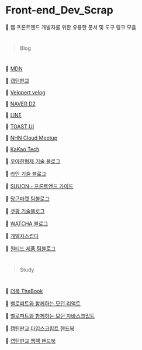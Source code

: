 # Front-end_Dev_Scrap
📌 웹 프론트엔드 개발자를 위한 유용한 문서 및 도구 링크 모음


#
> Blog
#

📄 [MDN](https://developer.mozilla.org/ko/)

📄 [캡틴판교](https://joshua1988.github.io/)

📄 [Velopert velog](https://velog.io/@velopert)

📄 [NAVER D2](https://d2.naver.com/home)

📄 [LINE](https://engineering.linecorp.com/ko/)

📄 [TOAST UI](https://ui.toast.com/weekly-pick/ko)

📄 [NHN Cloud Meetup](https://meetup.toast.com/)

📄 [KaKao Tech](https://tech.kakao.com/blog/)

📄 [우아한형제 기술 블로그](https://woowabros.github.io/)

📄 [라인 기술 블로그](https://engineering.linecorp.com/ko/blog/category/front-end-ko/)

📄 [SUUON - 프론트엔드 가이드](https://suuon.com/guide)

📄 [당근마켓 팀블로그](https://medium.com/daangn)

📄 [쿠팡 기술블로그](https://medium.com/coupang-tech/technote/home)

📄 [WATCHA 블로그](https://medium.com/watcha)

📄 [개발자스럽다](https://blog.gaerae.com/)

📄 [원티드 제품 팀블로그](https://medium.com/wantedjobs)

#


> Study
#

📄 [더북 TheBook](https://thebook.io/)

📄 [벨로퍼트와 함께하는 모던 리액트](https://developer.mozilla.org/ko/)

📄 [벨로퍼트와 함께하는 모던 자바스크립트](https://developer.mozilla.org/ko/)

📄 [캡틴판교 타입스크립트 핸드북](https://joshua1988.github.io/ts/guide/type-inference.html#%ED%83%80%EC%9E%85-%EC%B6%94%EB%A1%A0-type-inference)

📄 [캡틴판교 웹팩 핸드북](https://joshua1988.github.io/webpack-guide/)
